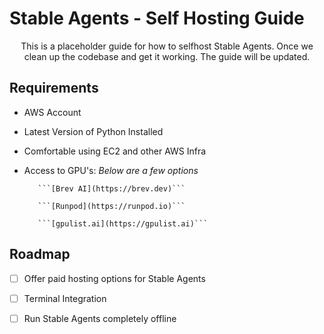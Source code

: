 # Stable Agents - Self Hosting Guide

<p style="text-align:center"> This is a placeholder guide for how to selfhost Stable Agents. Once we clean up the codebase and get it working. The guide will be updated. </p>



## Requirements 

- AWS Account 

- Latest Version of Python Installed

- Comfortable using EC2 and other AWS Infra

- Access to GPU's: <i> Below are a few options </i>
        
         ```[Brev AI](https://brev.dev)```
         
         ```[Runpod](https://runpod.io)``` 
         
         ```[gpulist.ai](https://gpulist.ai)```
    
## Roadmap

- [ ] Offer paid hosting options for Stable Agents 

- [ ] Terminal Integration 

- [ ] Run Stable Agents completely offline


